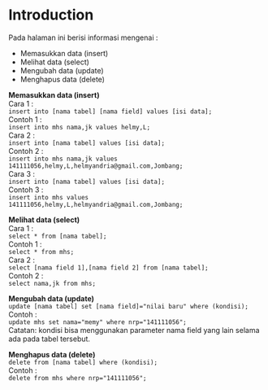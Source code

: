 # Introduction
Pada halaman ini berisi informasi mengenai :
- Memasukkan data (insert)
- Melihat data (select)
- Mengubah data (update)
- Menghapus data (delete)

**Memasukkan data (insert)**\
Cara 1 :\
`insert into [nama tabel] [nama field] values [isi data];`\
Contoh 1 :\
`insert into mhs nama,jk values helmy,L;`\
Cara 2 :\
`insert into [nama tabel] values [isi data];`\
Contoh 2 :\
`insert into mhs nama,jk values 141111056,helmy,L,helmyandria@gmail.com,Jombang;`\
Cara 3 :\
`insert into [nama tabel] values [isi data];`\
Contoh 3 :\
`insert into mhs values 141111056,helmy,L,helmyandria@gmail.com,Jombang;`

**Melihat data (select)**\
Cara 1 :\
`select * from [nama tabel];`\
Contoh 1 :\
`select * from mhs;`\
Cara 2 :\
`select [nama field 1],[nama field 2] from [nama tabel];`\
Contoh 2 :\
`select nama,jk from mhs;`

**Mengubah data (update)**\
`update [nama tabel] set [nama field]="nilai baru" where (kondisi);`\
Contoh :\
`update mhs set nama="memy" where nrp="141111056";`\
Catatan: kondisi bisa menggunakan parameter nama field yang lain selama ada pada tabel tersebut.

**Menghapus data (delete)**\
`delete from [nama tabel] where (kondisi);`\
Contoh :\
`delete from mhs where nrp="141111056";`

